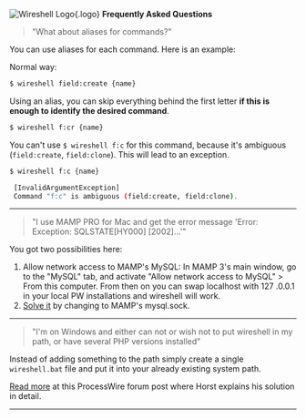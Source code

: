 ![Wireshell Logo](/assets/img/favicon-16x16.png?raw=true){.logo} **Frequently Asked Questions**

> "What about aliases for commands?"

You can use aliases for each command. Here is an example:

Normal way:

```sh
$ wireshell field:create {name}
```

Using an alias, you can skip everything behind the first letter **if this is enough to identify the desired command**.

```sh
$ wireshell f:cr {name}
```

You can't use `$ wireshell f:c` for this command, because it's ambiguous (`field:create`, `field:clone`).
This will lead to an exception.

```sh
$ wireshell f:c {name}

 [InvalidArgumentException]
 Command "f:c" is ambiguous (field:create, field:clone).
```

---

> "I use MAMP PRO for Mac and get the error message 'Error: Exception: SQLSTATE[HY000] [2002]...'"

You got two possibilities here:

1. Allow network access to MAMP's MySQL: In MAMP 3's main window, go to the "MySQL" tab, and activate "Allow network access to MySQL" > From this computer. From then on you can swap localhost with 127 .0.0.1 in your local PW installations and wireshell will work.
2. [Solve it](http://stackoverflow.com/a/16688151) by changing to MAMP's mysql.sock.

---

> "I'm on Windows and either can not or wish not to put wireshell in my path, or have several PHP versions installed"

Instead of adding something to the path simply create a single `wireshell.bat` file and put it into your already existing system path.

[Read more](https://processwire.com/talk/topic/9494-wireshell-an-extendable-processwire-command-line-interface/page-2#entry93297) at this ProcessWire forum post where Horst explains his solution in detail.

---
